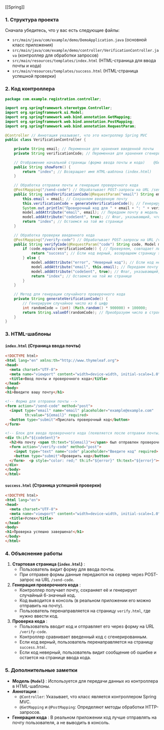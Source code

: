 [[Spring]]

### 1. **Структура проекта**

Сначала убедитесь, что у вас есть следующие файлы:
- `src/main/java/com/example/demo/DemoApplication.java` (основной класс приложения)
- `src/main/java/com/example/demo/controller/VerificationController.java` (контроллер для обработки запросов)
- `src/main/resources/templates/index.html` (HTML-страница для ввода почты и кода)
- `src/main/resources/templates/success.html` (HTML-страница успешной проверки)

### 2. **Код контроллера**

```java ignore
package com.example.registration.controller;  
  
import org.springframework.stereotype.Controller;  
import org.springframework.ui.Model;  
import org.springframework.web.bind.annotation.GetMapping;  
import org.springframework.web.bind.annotation.PostMapping;  
import org.springframework.web.bind.annotation.RequestParam;  
  
@Controller // Аннотация указывает, что это контроллер Spring MVC  
public class VerificationController {  
  
    private String email; // Переменная для хранения введенной почты  
    private String verificationCode; // Переменная для хранения сгенерированного кода  
  
    // Отображение начальной страницы (форма ввода почты и кода)    @GetMapping("/") // Обрабатывает GET-запросы на корневой URL  
    public String showForm() {  
        return "index"; // Возвращает имя HTML-шаблона (index.html)  
    }  
  
    // Обработка отправки почты и генерация проверочного кода  
    @PostMapping("/send-code") // Обрабатывает POST-запросы на URL /send-code  
    public String sendVerificationCode(@RequestParam("email") String email, Model model) {  
        this.email = email; // Сохраняем введенную почту  
        this.verificationCode = generateVerificationCode(); // Генерируем проверочный код  
        System.out.println("Проверочный код для " + email + ": " + verificationCode); // Выводим код в консоль  
        model.addAttribute("email", email); // Передаем почту в модель для отображения на странице  
        model.addAttribute("codeSent", true); // Флаг, указывающий, что код был отправлен  
        return "index"; // Остаемся на той же странице  
    }  
  
    // Обработка проверки введенного кода  
    @PostMapping("/verify-code") // Обрабатывает POST-запросы на URL /verify-code  
    public String verifyCode(@RequestParam("code") String code, Model model) {  
        if (code.equals(verificationCode)) { // Проверяем, совпадает ли введенный код с сгенерированным  
            return "success"; // Если код верный, возвращаем страницу success.html  
        } else {  
            model.addAttribute("error", "Неверный код"); // Если код неверный, добавляем сообщение об ошибке  
            model.addAttribute("email", this.email); // Передаем почту обратно в модель  
            model.addAttribute("codeSent", true); // Флаг, указывающий, что код был отправлен  
            return "index"; // Остаемся на той же странице  
        }  
    }  
  
    // Метод для генерации случайного проверочного кода  
    private String generateVerificationCode() {  
        // Генерируем случайное число из 6 цифр  
        int randomCode = (int) (Math.random() * 900000) + 100000;  
        return String.valueOf(randomCode); // Преобразуем число в строку  
    }  
}
```

### 3. **HTML-шаблоны**

#### `index.html` (Страница ввода почты)

```html ignore
<!DOCTYPE html>  
<html lang="en" xmlns:th="http://www.thymeleaf.org">  
<head>  
  <meta charset="UTF-8">  
  <meta name="viewport" content="width=device-width, initial-scale=1.0">  
  <title>Ввод почты и проверочного кода</title>  
</head>  
<body>  
<h1>Введите вашу почту</h1>  
  
<!-- Форма для отправки почты -->  
<form action="/send-code" method="post">  
  <input type="email" name="email" placeholder="example@example.com"  
         th:value="${email}" required>  
  <button type="submit">Прислать проверочный код</button>  
</form>  
  
<!-- Блок для ввода проверочного кода (появляется после отправки почты) -->  
<div th:if="${codeSent}">  
  <h2>На почту <span th:text="${email}"></span> был отправлен проверочный код</h2>  
  <form action="/verify-code" method="post">  
    <input type="text" name="code" placeholder="Введите код" required>  
    <button type="submit">Проверить код</button>  
  </form>  <p style="color: red;" th:if="${error}" th:text="${error}"></p>  
</div>  
</body>  
</html>
```

#### `success.html` (Страница успешной проверки)

```html ignore
<!DOCTYPE html>  
<html lang="en">  
<head>  
  <meta charset="UTF-8">  
  <meta name="viewport" content="width=device-width, initial-scale=1.0">  
  <title>Успех</title>  
</head>  
<body>  
<h1>Проверка успешно завершена!</h1>  
</body>  
</html>
```

### 4. **Объяснение работы**
1. **Стартовая страница (`index.html`)** :
    - Пользователь видит форму для ввода почты.
    - При отправке формы данные передаются на сервер через POST-запрос на URL `/send-code`.
2. **Генерация проверочного кода** :
    - Контроллер получает почту, сохраняет её и генерирует случайный 6-значный код.
    - Код выводится в консоль (в реальном приложении его можно отправить на почту).
    - Пользователь перенаправляется на страницу `verify.html`, где нужно ввести код.
3. **Проверка кода** :
    - Пользователь вводит код и отправляет его через форму на URL `/verify-code`.
    - Контроллер сравнивает введенный код с сгенерированным.
    - Если код верный, пользователь перенаправляется на страницу `success.html`.
    - Если код неверный, пользователь видит сообщение об ошибке и остается на странице ввода кода.

### 5. **Дополнительные заметки**

- **Модель (`Model`)** : Используется для передачи данных из контроллера в HTML-шаблоны.
- **Аннотации** :
    - `@Controller`: Указывает, что класс является контроллером Spring MVC.
    - `@GetMapping` и `@PostMapping`: Определяют методы обработки HTTP-запросов.
- **Генерация кода** : В реальном приложении код лучше отправлять на почту пользователя, а не выводить в консоль.